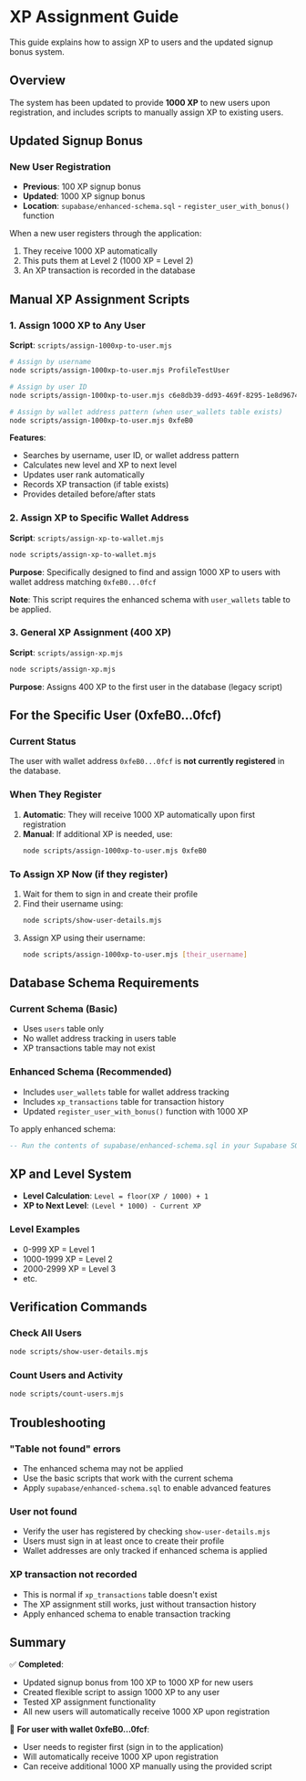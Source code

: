 # XP Assignment Guide

This guide explains how to assign XP to users and the updated signup bonus system.

## Overview

The system has been updated to provide **1000 XP** to new users upon registration, and includes scripts to manually assign XP to existing users.

## Updated Signup Bonus

### New User Registration
- **Previous**: 100 XP signup bonus
- **Updated**: 1000 XP signup bonus
- **Location**: `supabase/enhanced-schema.sql` - `register_user_with_bonus()` function

When a new user registers through the application:
1. They receive 1000 XP automatically
2. This puts them at Level 2 (1000 XP = Level 2)
3. An XP transaction is recorded in the database

## Manual XP Assignment Scripts

### 1. Assign 1000 XP to Any User
**Script**: `scripts/assign-1000xp-to-user.mjs`

```bash
# Assign by username
node scripts/assign-1000xp-to-user.mjs ProfileTestUser

# Assign by user ID
node scripts/assign-1000xp-to-user.mjs c6e8db39-dd93-469f-8295-1e8d96741371

# Assign by wallet address pattern (when user_wallets table exists)
node scripts/assign-1000xp-to-user.mjs 0xfeB0
```

**Features**:
- Searches by username, user ID, or wallet address pattern
- Calculates new level and XP to next level
- Updates user rank automatically
- Records XP transaction (if table exists)
- Provides detailed before/after stats

### 2. Assign XP to Specific Wallet Address
**Script**: `scripts/assign-xp-to-wallet.mjs`

```bash
node scripts/assign-xp-to-wallet.mjs
```

**Purpose**: Specifically designed to find and assign 1000 XP to users with wallet address matching `0xfeB0...0fcf`

**Note**: This script requires the enhanced schema with `user_wallets` table to be applied.

### 3. General XP Assignment (400 XP)
**Script**: `scripts/assign-xp.mjs`

```bash
node scripts/assign-xp.mjs
```

**Purpose**: Assigns 400 XP to the first user in the database (legacy script)

## For the Specific User (0xfeB0...0fcf)

### Current Status
The user with wallet address `0xfeB0...0fcf` is **not currently registered** in the database.

### When They Register
1. **Automatic**: They will receive 1000 XP automatically upon first registration
2. **Manual**: If additional XP is needed, use:
   ```bash
   node scripts/assign-1000xp-to-user.mjs 0xfeB0
   ```

### To Assign XP Now (if they register)
1. Wait for them to sign in and create their profile
2. Find their username using:
   ```bash
   node scripts/show-user-details.mjs
   ```
3. Assign XP using their username:
   ```bash
   node scripts/assign-1000xp-to-user.mjs [their_username]
   ```

## Database Schema Requirements

### Current Schema (Basic)
- Uses `users` table only
- No wallet address tracking in users table
- XP transactions table may not exist

### Enhanced Schema (Recommended)
- Includes `user_wallets` table for wallet address tracking
- Includes `xp_transactions` table for transaction history
- Updated `register_user_with_bonus()` function with 1000 XP

To apply enhanced schema:
```sql
-- Run the contents of supabase/enhanced-schema.sql in your Supabase SQL editor
```

## XP and Level System

- **Level Calculation**: `Level = floor(XP / 1000) + 1`
- **XP to Next Level**: `(Level * 1000) - Current XP`

### Level Examples
- 0-999 XP = Level 1
- 1000-1999 XP = Level 2
- 2000-2999 XP = Level 3
- etc.

## Verification Commands

### Check All Users
```bash
node scripts/show-user-details.mjs
```

### Count Users and Activity
```bash
node scripts/count-users.mjs
```

## Troubleshooting

### "Table not found" errors
- The enhanced schema may not be applied
- Use the basic scripts that work with the current schema
- Apply `supabase/enhanced-schema.sql` to enable advanced features

### User not found
- Verify the user has registered by checking `show-user-details.mjs`
- Users must sign in at least once to create their profile
- Wallet addresses are only tracked if enhanced schema is applied

### XP transaction not recorded
- This is normal if `xp_transactions` table doesn't exist
- The XP assignment still works, just without transaction history
- Apply enhanced schema to enable transaction tracking

## Summary

✅ **Completed**:
- Updated signup bonus from 100 XP to 1000 XP for new users
- Created flexible script to assign 1000 XP to any user
- Tested XP assignment functionality
- All new users will automatically receive 1000 XP upon registration

🔄 **For user with wallet 0xfeB0...0fcf**:
- User needs to register first (sign in to the application)
- Will automatically receive 1000 XP upon registration
- Can receive additional 1000 XP manually using the provided script